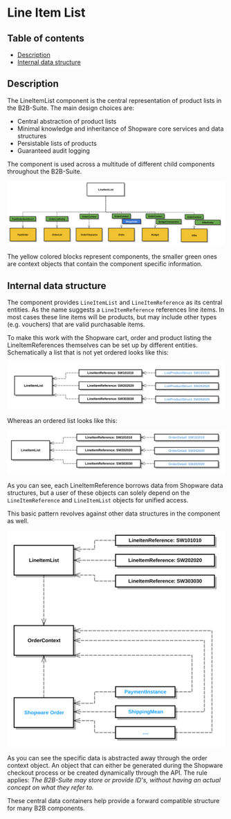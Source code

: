 # Line Item List

## Table of contents

*   [Description](#description)
*   [Internal data structure](#internal-data-structure)

## Description

The LineItemList component is the central representation of product lists in the B2B-Suite. The main design choices are:

*   Central abstraction of product lists
*   Minimal knowledge and inheritance of Shopware core services and data structures
*   Persistable lists of products
*   Guaranteed audit logging

The component is used across a multitude of different child components throughout the B2B-Suite.

![image](../../../../../.gitbook/assets/line-item-list-outer-dependencies.svg)

The yellow colored blocks represent components, the smaller green ones are context objects that contain the component specific information.

## Internal data structure

The component provides `LineItemList` and `LineItemReference` as its central entities. As the name suggests a `LineItemReference` references line items. 
In most cases these line items will be products, but may include other types (e.g. vouchers) that are valid purchasable items.

To make this work with the Shopware cart, order and product listing the LineItemReferences themselves can be set up by different entities. 
Schematically a list that is not yet ordered looks like this:

![image](../../../../../.gitbook/assets/line-item-list-with-listing.svg)

Whereas an ordered list looks like this:

![image](../../../../../.gitbook/assets/line-item-list-with-order.svg)

As you can see, each LineItemReference borrows data from Shopware data structures, but a user of these objects can solely 
depend on the `LineItemReference` and `LineItemList` objects for unified access.

This basic pattern revolves against other data structures in the component as well.

![image](../../../../../.gitbook/assets/line-item-list-with-order-context.svg)

As you can see the specific data is abstracted away through the order context object. 
An object that can either be generated during the Shopware checkout process or be created dynamically through the API. 
The rule applies: _The B2B-Suite may store or provide ID's, without having an actual concept on what they refer to._

These central data containers help provide a forward compatible structure for many B2B components.
